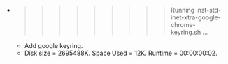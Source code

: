 * >>>>>>>>> Running inst-std-inet-xtra-google-chrome-keyring.sh ...
  * Add google keyring.
  * Disk size = 2695488K. Space Used = 12K. Runtime = 00:00:00:02.
